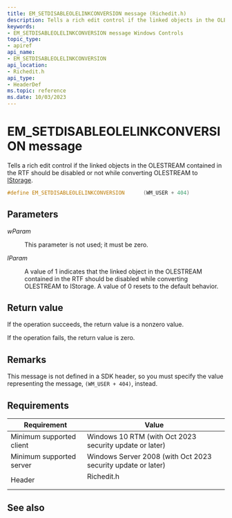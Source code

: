 ```yaml
---
title: EM_SETDISABLEOLELINKCONVERSION message (Richedit.h)
description: Tells a rich edit control if the linked objects in the OLESTREAM contained in the RTF should be disabled or not while converting OLESTREAM to IStorage.
keywords:
- EM_SETDISABLEOLELINKCONVERSION message Windows Controls
topic_type:
- apiref
api_name:
- EM_SETDISABLEOLELINKCONVERSION
api_location:
- Richedit.h
api_type:
- HeaderDef
ms.topic: reference
ms.date: 10/03/2023
---
```


# EM\_SETDISABLEOLELINKCONVERSION message

Tells a rich edit control if the linked objects in the OLESTREAM contained in the RTF should be disabled or not while converting OLESTREAM to [IStorage](/windows/win32/api/objidl/nn-objidl-istorage).

```C++
#define EM_SETDISABLEOLELINKCONVERSION		(WM_USER + 404)
```

## Parameters

<dl> <dt>

*wParam* 
</dt> <dd>

This parameter is not used; it must be zero.

</dd> <dt>

*lParam* 
</dt> <dd>

A value of 1 indicates that the linked object in the OLESTREAM contained in the RTF should be disabled while converting OLESTREAM to IStorage. A value of 0 resets to the default behavior.

</dd> </dl>

## Return value

If the operation succeeds, the return value is a nonzero value.

If the operation fails, the return value is zero.



## Remarks

This message is not defined in a SDK header, so you must specify the value representing the message, `(WM_USER + 404)`, instead.


## Requirements



| Requirement | Value |
|-------------------------------------|---------------------------------------------------------------------------------------|
| Minimum supported client| Windows 10 RTM (with Oct 2023 security update or later) |
| Minimum supported server|  Windows Server 2008 (with Oct 2023 security update or later) |
| Header<br/>                   | <dl> <dt>Richedit.h</dt> </dl> |



## See also


 

 





